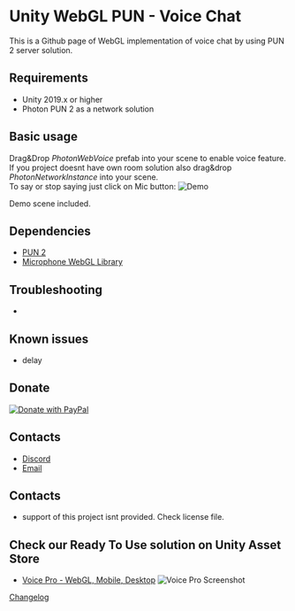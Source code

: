 # Unity WebGL PUN - Voice Chat
This is a Github page of WebGL implementation of voice chat by using PUN 2 server solution. </br>

## Requirements
- Unity 2019.x or higher
- Photon PUN 2 as a network solution

## Basic usage
Drag&Drop *PhotonWebVoice* prefab into your scene to enable voice feature.</br>
If you project doesnt have own room solution also drag&drop *PhotonNetworkInstance* into your scene.</br>
To say or stop saying just click on Mic button:
![Demo](https://unitydemos.frostweepgames.com/pun2freechatvoiceimg.jpg)

Demo scene included.

## Dependencies
- [PUN 2](https://assetstore.unity.com/packages/tools/network/pun-2-free-119922)
- [Microphone WebGL Library](https://assetstore.unity.com/packages/tools/input-management/microphone-webgl-library-79989)

## Troubleshooting
-

## Known issues
- delay

## Donate
[![Donate with PayPal](https://www.lifepng.com/wp-content/uploads/2020/10/5895cea4cba9841eabab606f-1.png)](https://www.paypal.com/donate/?hosted_button_id=NPRTNVPRBNPJW)

## Contacts
- [Discord](https://discord.gg/TZdhnWy)
- [Email](mailto:assets@frostweepgames.com)

## Contacts
- support of this project isnt provided. Check license file.

## Check our Ready To Use solution on Unity Asset Store
- [Voice Pro - WebGL, Mobile, Desktop](http://u3d.as/1TkD)
![Voice Pro Screenshot](http://dl4.joxi.net/drive/2020/08/21/0017/3644/1146428/28/53b0a9d718.jpg)


[Changelog](CHANGELOG.md)
